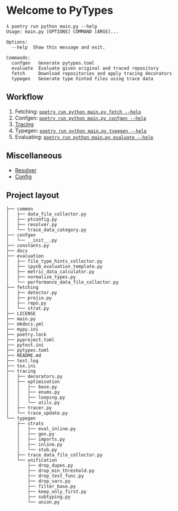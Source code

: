 # Welcome to PyTypes

```
λ poetry run python main.py --help
Usage: main.py [OPTIONS] COMMAND [ARGS]...

Options:
  --help  Show this message and exit.

Commands:
  confgen   Generate pytypes.toml
  evaluate  Evaluate given original and traced repository
  fetch     Download repositories and apply tracing decorators
  typegen   Generate type hinted files using trace data
```

## Workflow

1. Fetching: [`poetry run python main.py fetch --help`](workflow/fetching.md)
2. Confgen: [`poetry run python main.py confgen --help`](workflow/fetching.md)
3. [Tracing](workflow/tracing.md)
4. Typegen: [`poetry run python main.py typegen --help`](workflow/annotating.md)
5. Evaluating: [`poetry run python main.py evaluate --help`](workflow/evaluating.md)


## Miscellaneous

* [Resolver](misc/resolver.md)
* [Config](misc/config.md)

## Project layout

```
├── common
│   ├── data_file_collector.py
│   ├── ptconfig.py
│   ├── resolver.py
│   └── trace_data_category.py
├── confgen
│   └── __init__.py
├── constants.py
├── docs
├── evaluation
│   ├── file_type_hints_collector.py
│   ├── ipynb_evaluation_template.py
│   ├── metric_data_calculator.py
│   ├── normalize_types.py
│   └── performance_data_file_collector.py
├── fetching
│   ├── detector.py
│   ├── projio.py
│   ├── repo.py
│   └── strat.py
├── LICENSE
├── main.py
├── mkdocs.yml
├── mypy.ini
├── poetry.lock
├── pyproject.toml
├── pytest.ini
├── pytypes.toml
├── README.md
├── test.log
├── tox.ini
├── tracing
│   ├── decorators.py
│   ├── optimisation
│   │   ├── base.py
│   │   ├── enums.py
│   │   ├── looping.py
│   │   └── utils.py
│   ├── tracer.py
│   └── trace_update.py
└── typegen
    ├── strats
    │   ├── eval_inline.py
    │   ├── gen.py
    │   ├── imports.py
    │   ├── inline.py
    │   └── stub.py
    ├── trace_data_file_collector.py
    └── unification
        ├── drop_dupes.py
        ├── drop_min_threshold.py
        ├── drop_test_func.py
        ├── drop_vars.py
        ├── filter_base.py
        ├── keep_only_first.py
        ├── subtyping.py
        └── union.py
```